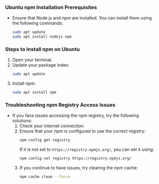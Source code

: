 ### Ubuntu npm Installation Prerequisites
- Ensure that Node.js and npm are installed. You can install them using the following commands:
  ```bash
  sudo apt update
  sudo apt install nodejs npm
  ```

### Steps to Install npm on Ubuntu
1. Open your terminal.
2. Update your package index:
   ```bash
   sudo apt update
   ```
3. Install npm:
   ```bash
   sudo apt install npm
   ```

### Troubleshooting npm Registry Access Issues
- If you face issues accessing the npm registry, try the following solutions:
  1. Check your internet connection.
  2. Ensure that your npm is configured to use the correct registry:
     ```bash
     npm config get registry
     ```
     If it is not set to `https://registry.npmjs.org/`, you can set it using:
     ```bash
     npm config set registry https://registry.npmjs.org/
     ```
  3. If you continue to have issues, try clearing the npm cache:
     ```bash
     npm cache clean --force
     ```
